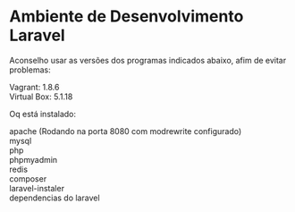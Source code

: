 # Ambiente de Desenvolvimento Laravel

Aconselho usar as versões dos programas indicados abaixo, afim de evitar problemas:

Vagrant: 1.8.6 <br>
Virtual Box: 5.1.18

Oq está instalado:

apache (Rodando na porta 8080 com modrewrite configurado) <br>
mysql <br>
php <br>
phpmyadmin <br>
redis <br>
composer <br>
laravel-instaler <br>
dependencias do laravel <br>